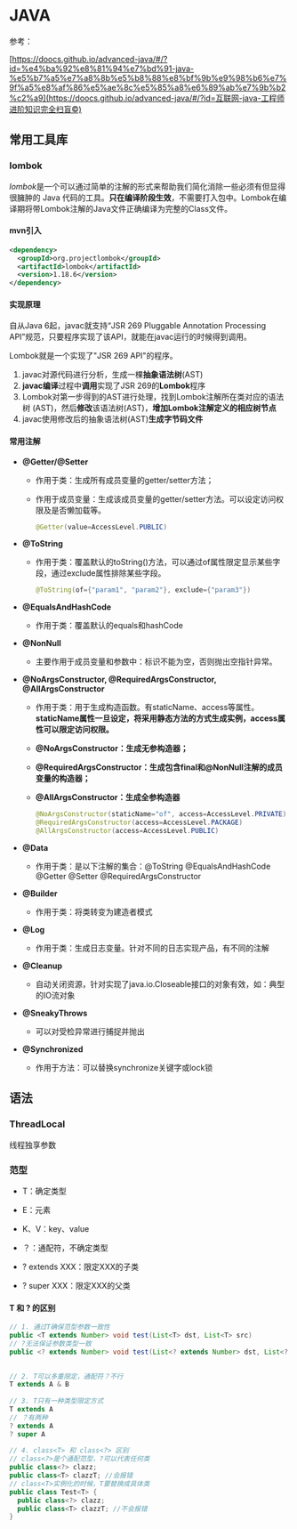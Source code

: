 # JAVA

参考：

[https://doocs.github.io/advanced-java/#/?id=%e4%ba%92%e8%81%94%e7%bd%91-java-%e5%b7%a5%e7%a8%8b%e5%b8%88%e8%bf%9b%e9%98%b6%e7%9f%a5%e8%af%86%e5%ae%8c%e5%85%a8%e6%89%ab%e7%9b%b2%c2%a9](https://doocs.github.io/advanced-java/#/?id=互联网-java-工程师进阶知识完全扫盲©)

## 常用工具库

### lombok

*lombok*是一个可以通过简单的注解的形式来帮助我们简化消除一些必须有但显得很臃肿的 Java 代码的工具。**只在编译阶段生效**，不需要打入包中。Lombok在编译期将带Lombok注解的Java文件正确编译为完整的Class文件。

#### mvn引入

```xml
<dependency>
  <groupId>org.projectlombok</groupId>
  <artifactId>lombok</artifactId>
  <version>1.18.6</version>
</dependency>
```

#### 实现原理

自从Java 6起，javac就支持“JSR 269 Pluggable Annotation Processing API”规范，只要程序实现了该API，就能在javac运行的时候得到调用。

Lombok就是一个实现了"JSR 269 API"的程序。

1. javac对源代码进行分析，生成一棵**抽象语法树**(AST)
2.  **javac编译**过程中**调用**实现了JSR 269的**Lombok**程序
3. Lombok对第一步得到的AST进行处理，找到Lombok注解所在类对应的语法树    (AST)，然后**修改**该语法树(AST)，**增加Lombok注解定义的相应树节点**
4. javac使用修改后的抽象语法树(AST)**生成字节码文件**

#### 常用注解

- **@Getter/@Setter** 

  - 作用于类：生成所有成员变量的getter/setter方法；

  - 作用于成员变量：生成该成员变量的getter/setter方法。可以设定访问权限及是否懒加载等。

    ```java
    @Getter(value=AccessLevel.PUBLIC)
    ```

- **@ToString**

  - 作用于类：覆盖默认的toString()方法，可以通过of属性限定显示某些字段，通过exclude属性排除某些字段。

    ```java
    @ToString(of={"param1", "param2"}, exclude={"param3"})
    ```

- **@EqualsAndHashCode**

  - 作用于类：覆盖默认的equals和hashCode

- **@NonNull**

  - 主要作用于成员变量和参数中：标识不能为空，否则抛出空指针异常。

- **@NoArgsConstructor, @RequiredArgsConstructor, @AllArgsConstructor**

  - 作用于类：用于生成构造函数。有staticName、access等属性。**staticName属性一旦设定，将采用静态方法的方式生成实例，access属性可以限定访问权限。**

  - **@NoArgsConstructor：生成无参构造器；**

  - **@RequiredArgsConstructor：生成包含final和@NonNull注解的成员变量的构造器；**

  - **@AllArgsConstructor：生成全参构造器**

    ```java
    @NoArgsConstructor(staticName="of", access=AccessLevel.PRIVATE)
    @RequiredArgsConstructor(access=AccessLevel.PACKAGE)
    @AllArgsConstructor(access=AccessLevel.PUBLIC)
    ```

- **@Data**

  - 作用于类：是以下注解的集合：@ToString @EqualsAndHashCode @Getter @Setter @RequiredArgsConstructor

- **@Builder**

  - 作用于类：将类转变为建造者模式

- **@Log**

  - 作用于类：生成日志变量。针对不同的日志实现产品，有不同的注解

- **@Cleanup**

  - 自动关闭资源，针对实现了java.io.Closeable接口的对象有效，如：典型的IO流对象

- **@SneakyThrows**

  - 可以对受检异常进行捕捉并抛出

- **@Synchronized**

  - 作用于方法：可以替换synchronize关键字或lock锁

  



## 语法

### ThreadLocal

线程独享参数

### 范型

- T：确定类型
- E：元素
- K、V：key、value
- ？：通配符，不确定类型

- ? extends XXX：限定XXX的子类
- ? super XXX：限定XXX的父类

#### T 和 ? 的区别

```java
// 1. 通过T确保范型参数一致性
public <T extends Number> void test(List<T> dst, List<T> src)
// ?无法保证参数类型一致
public <? extends Number> void test(List<? extends Number> dst, List<? extends Number> src)
  

// 2. T可以多重限定，通配符？不行
T extends A & B
  
// 3. T只有一种类型限定方式
T extends A
// ？有两种
? extends A
? super A
  
// 4. class<T> 和 class<?> 区别
// class<?>是个通配范型，?可以代表任何类
public class<?> clazz;
public class<T> clazzT; //会报错
// class<T>实例化的时候，T要替换成具体类
public class Test<T> {
  public class<?> clazz;
  public class<T> clazzT; //不会报错
}

```

#### 